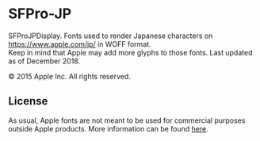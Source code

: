 # SFPro-JP
SFProJPDisplay. Fonts used to render Japanese characters on https://www.apple.com/jp/ in WOFF format.  
Keep in mind that Apple may add more glyphs to those fonts. Last updated as of December 2018.

© 2015 Apple Inc. All rights reserved.

## License
As usual, Apple fonts are not meant to be used for commercial purposes outside Apple products. More information can be found [here](license.md).
